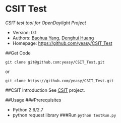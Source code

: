 CSIT Test
=========
*CSIT test tool for OpenDaylight Project*

* Version: 0.1
* Authors: [Baohua Yang](mailto:yangbaohua@gmail.com), [Denghui Huang](mailto:huangdenghui@gmail.com)
* Homepage: <https://github.com/yeasy/CSIT_Test>

##Get Code
```
git clone git@github.com:yeasy/CSIT_Test.git
```
or
```
git clone https://github.com/yeasy/CSIT_Test.git
```

##CSIT Introduction
See [CSIT](https://wiki.opendaylight.org/view/CrossProject:Integration_Group:CSIT) project.


##Usage
###Prerequisites
* Python 2.6/2.7
* python request library
###Run
 ```python testRun.py```
